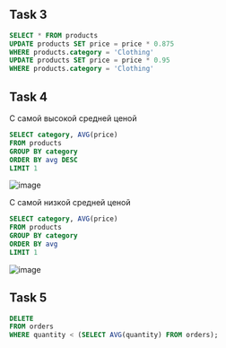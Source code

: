 ## Task 3
```sql
SELECT * FROM products
UPDATE products SET price = price * 0.875
WHERE products.category = 'Clothing'
UPDATE products SET price = price * 0.95
WHERE products.category = 'Clothing'
```

## Task 4
С самой высокой средней ценой
```sql
SELECT category, AVG(price)
FROM products
GROUP BY category
ORDER BY avg DESC
LIMIT 1
```
![image](https://github.com/RedAYF/Parkhomenko_AD_Vorobyov/assets/119556348/1e1aa9cc-26f7-4abf-819e-ea90bd8c09d7)


С самой низкой средней ценой
```sql
SELECT category, AVG(price)
FROM products
GROUP BY category
ORDER BY avg
LIMIT 1
```
![image](https://github.com/RedAYF/Parkhomenko_AD_Vorobyov/assets/119556348/78f458dc-eedf-44c0-a13f-7102b01921c0)

## Task 5
```sql
DELETE
FROM orders
WHERE quantity < (SELECT AVG(quantity) FROM orders);
```
